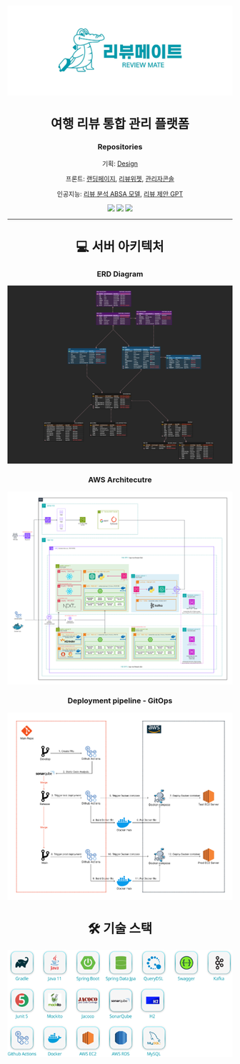 ![image_reviewmate_top_logo.jpg](docs%2Fimage_reviewmate_top_logo.jpg)

<div align="center">

# 여행 리뷰 통합 관리 플랫폼

### Repositories

기획: [Design](https://github.com/review-mate/review-mate)

프론트: [랜딩페이지](https://github.com/review-mate/review-mate-landing-page), [리뷰위젯](https://github.com/review-mate/review-mate-insert-module), [관리자콘솔](https://github.com/review-mate/review-mate-admin-console)

인공지능: [리뷰 분석 ABSA 모델](https://github.com/review-mate/review-mate-ai-ABSA), [리뷰 제안 GPT](https://github.com/review-mate/review-mate-ai-gpt)

[<img src="https://img.shields.io/badge/-reviewmate.co.kr-009AAB?logo=google-chrome&logoColor=white&label=%20&labelColor=grey" />](https://www.reviewmate.co.kr/)
[<img src="https://img.shields.io/badge/-reviewmate.co.kr-009AAB?logo=google-chrome&logoColor=white&label=%20&labelColor=grey" />](http://api.reviewmate.co.kr:8080/swagger-ui.html)
[<img src="https://img.shields.io/badge/-reviewmate.co.kr-009AAB?logo=google-chrome&logoColor=white&label=%20&labelColor=grey" />](http://test.api.reviewmate.co.kr:8080/swagger-ui.html)

---

# 💻 서버 아키텍처

### ERD Diagram
![erd.png](docs%2Ferd.png)

### AWS Architecutre
![erd.png](docs%2Faws.png)

### Deployment pipeline - GitOps
![gitops.png](docs%2Fgitops.png)

# 🛠 기술 스택
![image_reviewmate-be-stack.png](docs%2Fimage_reviewmate-be-stack.png)
